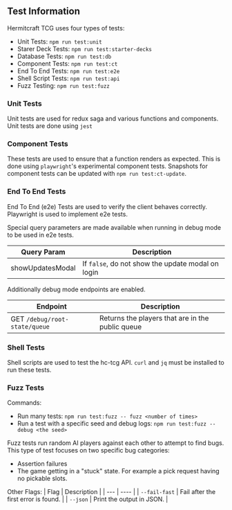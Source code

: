 ## Test Information

Hermitcraft TCG uses four types of tests:

- Unit Tests: `npm run test:unit`
- Starer Deck Tests: `npm run test:starter-decks`
- Database Tests: `npm run test:db`
- Component Tests: `npm run test:ct`
- End To End Tests: `npm run test:e2e`
- Shell Script Tests: `npm run test:api`
- Fuzz Testing: `npm run test:fuzz`

### Unit Tests
Unit tests are used for redux saga and various functions and components.
Unit tests are done using `jest`

### Component Tests
These tests are used to ensure that a function renders as expected. This is done
using `playwright`'s experimental component tests. Snapshots for component tests
can be updated with `npm run test:ct-update`.

### End To End Tests
End To End (e2e) Tests are used to verify the client behaves correctly.
Playwright is used to implement e2e tests.

Special query parameters are made available when running in debug mode to be used in e2e tests.

| Query Param | Description |
| ----------- | ----------- |
| showUpdatesModal | If `false`, do not show the update modal on login |

Additionally debug mode endpoints are enabled.

| Endpoint | Description |
| ---      | ----        |
| GET `/debug/root-state/queue` | Returns the players that are in the public queue |

### Shell Tests
Shell scripts are used to test the hc-tcg API. `curl` and `jq` must be installed to run these tests.

### Fuzz Tests
Commands:
- Run many tests: `npm run test:fuzz -- fuzz <number of times>`
- Run a test with a specific seed and debug logs: `npm run test:fuzz -- debug <the seed>`

Fuzz tests run random AI players against each other to attempt to find bugs.
This type of test focuses on two specific bug categories:
- Assertion failures
- The game getting in a "stuck" state. For example a pick request having no pickable slots.

Other Flags:
| Flag | Description |
| ---      | ----        |
| `--fail-fast` | Fail after the first error is found. |
| `--json` | Print the output in JSON. |

